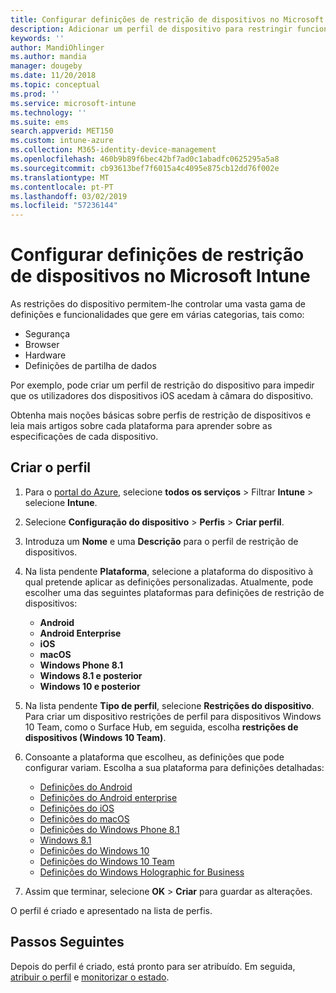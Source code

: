 ```yaml
---
title: Configurar definições de restrição de dispositivos no Microsoft Intune – Azure | Microsoft Docs
description: Adicionar um perfil de dispositivo para restringir funcionalidades em dispositivos Android, macOS, iOS, Windows Phone e com o Windows 10 no Microsoft Intune
keywords: ''
author: MandiOhlinger
ms.author: mandia
manager: dougeby
ms.date: 11/20/2018
ms.topic: conceptual
ms.prod: ''
ms.service: microsoft-intune
ms.technology: ''
ms.suite: ems
search.appverid: MET150
ms.custom: intune-azure
ms.collection: M365-identity-device-management
ms.openlocfilehash: 460b9b89f6bec42bf7ad0c1abadfc0625295a5a8
ms.sourcegitcommit: cb93613bef7f6015a4c4095e875cb12dd76f002e
ms.translationtype: MT
ms.contentlocale: pt-PT
ms.lasthandoff: 03/02/2019
ms.locfileid: "57236144"
---
```

# <a name="configure-device-restriction-settings-in-microsoft-intune"></a>Configurar definições de restrição de dispositivos no Microsoft Intune

As restrições do dispositivo permitem-lhe controlar uma vasta gama de definições e funcionalidades que gere em várias categorias, tais como:
- Segurança
- Browser
- Hardware
- Definições de partilha de dados

Por exemplo, pode criar um perfil de restrição do dispositivo para impedir que os utilizadores dos dispositivos iOS acedam à câmara do dispositivo.

Obtenha mais noções básicas sobre perfis de restrição de dispositivos e leia mais artigos sobre cada plataforma para aprender sobre as especificações de cada dispositivo.

## <a name="create-the-profile"></a>Criar o perfil

1. Para o [portal do Azure](https://portal.azure.com), selecione **todos os serviços** > Filtrar **Intune** > selecione **Intune**.
2. Selecione **Configuração do dispositivo** > **Perfis** > **Criar perfil**.
3. Introduza um **Nome** e uma **Descrição** para o perfil de restrição de dispositivos.
4. Na lista pendente **Plataforma**, selecione a plataforma do dispositivo à qual pretende aplicar as definições personalizadas. Atualmente, pode escolher uma das seguintes plataformas para definições de restrição de dispositivos:

    - **Android**
    - **Android Enterprise**
    - **iOS**
    - **macOS**
    - **Windows Phone 8.1**
    - **Windows 8.1 e posterior**
    - **Windows 10 e posterior**

5. Na lista pendente **Tipo de perfil**, selecione **Restrições do dispositivo**. Para criar um dispositivo restrições de perfil para dispositivos Windows 10 Team, como o Surface Hub, em seguida, escolha **restrições de dispositivos (Windows 10 Team)**.
6. Consoante a plataforma que escolheu, as definições que pode configurar variam. Escolha a sua plataforma para definições detalhadas:

    - [Definições do Android](device-restrictions-android.md)
    - [Definições do Android enterprise](device-restrictions-android-for-work.md)
    - [Definições do iOS](device-restrictions-ios.md)
    - [Definições do macOS](device-restrictions-macos.md)
    - [Definições do Windows Phone 8.1](device-restrictions-windows-phone-8-1.md)
    - [Windows 8.1](device-restrictions-windows-8-1.md)
    - [Definições do Windows 10](device-restrictions-windows-10.md)
    - [Definições do Windows 10 Team](device-restrictions-windows-10-teams.md)
    - [Definições do Windows Holographic for Business](device-restrictions-windows-holographic.md)

7. Assim que terminar, selecione **OK** > **Criar** para guardar as alterações.

O perfil é criado e apresentado na lista de perfis.

## <a name="next-steps"></a>Passos Seguintes

Depois do perfil é criado, está pronto para ser atribuído. Em seguida, [atribuir o perfil](device-profile-assign.md) e [monitorizar o estado](device-profile-monitor.md).

<!--  Removing image as part of design review; retaining source until we known the disposition.

## Example of device restriction settings

In this high-level example, you'll create a device restriction policy that blocks the use of the built-in camera app on Android devices.

![How to disable the camera on Android devices](./media/disable-android-camera.png)

-->
